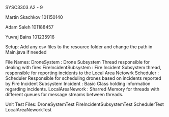 SYSC3303 A2 - 9

Martin Skachkov 101150140

Adam Saleh 101188457

Yuvraj Bains 101235916

Setup:
Add any csv files to the resource folder and change the path in Main.java if needed

File Names:
DroneSystem : Drone Subsystem Thread responsible for dealing with fires
FireIncidentSubsystem : Fire Incident Subsystem thread, responsible for reporting incidents to the Local Area Netowrk
Scheduler : Scheduler Responsible for scheduling drones based on incidents reported by Fire Incident Subsystem
Incident : Basic Class holding information regarding incidents.
LocalAreaNework : Sharred Memory for threads with different queues for message streams between threads.

Unit Test Files:
DroneSystemTest
FireIncidentSubsystemTest
SchedulerTest
LocalAreaNeworkTest
